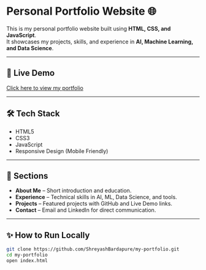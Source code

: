 # Personal Portfolio Website 🌐

This is my personal portfolio website built using **HTML, CSS, and JavaScript**.  
It showcases my projects, skills, and experience in **AI, Machine Learning, and Data Science**.

---

## 🚀 Live Demo
[Click here to view my portfolio](https://ShreyashBardapure.github.io/my-portfolio/)

---

## 🛠 Tech Stack
- HTML5  
- CSS3  
- JavaScript  
- Responsive Design (Mobile Friendly)  

---

## 📂 Sections
- **About Me** – Short introduction and education.  
- **Experience** – Technical skills in AI, ML, Data Science, and tools.  
- **Projects** – Featured projects with GitHub and Live Demo links.  
- **Contact** – Email and LinkedIn for direct communication.  

---

## ✨ How to Run Locally
```bash
git clone https://github.com/ShreyashBardapure/my-portfolio.git
cd my-portfolio
open index.html
